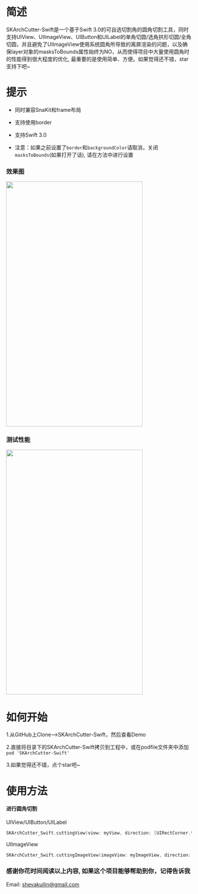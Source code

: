# 简述


SKArchCutter-Swift是一个基于Swift 3.0的可自选切割角的圆角切割工具，同时支持UIView、UIImageView、UIButton和UILabel的单角切圆/选角拱形切圆/全角切圆，并且避免了UIImageView使用系统圆角所导致的离屏渲染的问题，以及确保layer对象的masksToBounds属性始终为NO，从而使得项目中大量使用圆角时的性能得到很大程度的优化, 最重要的是使用简单、方便。如果觉得还不错，star支持下吧~

# 提示

- 同时兼容SnaKit和frame布局

- 支持使用border

- 支持Swift 3.0

- 注意：如果之前设置了`border`和`backgroundColor`请取消，关闭`masksToBounds`(如果打开了话), 请在方法中进行设置

### 效果图 
<img src="http://ofg0p74ar.bkt.clouddn.com/SKArchCutter.png" width="370" height ="665" />


### 测试性能
<img src="http://ofg0p74ar.bkt.clouddn.com/SKArchCutter.gif" width="370" height ="665" />



# 如何开始


1.从GitHub上Clone-->SKArchCutter-Swift，然后查看Demo

2.直接将目录下的SKArchCutter-Swift拷贝到工程中，或在podfile文件夹中添加 ```pod 'SKArchCutter-Swift'```

3.如果觉得还不错，点个star吧~


# 使用方法


#### 进行圆角切割


UIView/UIButton/UILabel
```swift
SKArchCutter_Swift.cuttingView(view: myView, direction: [UIRectCorner.topRight, UIRectCorner.topLeft], cornerRadii: myView.frame.size.height / 2, borderWidth: 1, borderColor: UIColor.black, backgroundColor: UIColor.red)
```


UIImageView
```swift
SKArchCutter_Swift.cuttingImageView(imageView: myImageView, direction: UIRectCorner.allCorners, cornerRadii: myImageView.frame.size.height / 2, borderWidth: 1, borderColor: UIColor.purple, backgroundColor: UIColor.clear)
```


### 感谢你花时间阅读以上内容, 如果这个项目能够帮助到你，记得告诉我


Email: shevakuilin@gmail.com
